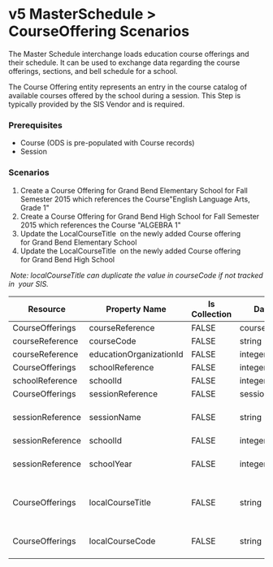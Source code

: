 # v5 MasterSchedule > CourseOffering Scenarios

The Master Schedule interchange loads education course offerings and their
schedule. It can be used to exchange data regarding the course offerings,
sections, and bell schedule for a school.

The Course Offering entity represents an entry in the course catalog of
available courses offered by the school during a session. This Step is typically
provided by the SIS Vendor and is required.

### Prerequisites

* Course (ODS is pre-populated with Course records)
* Session

### Scenarios

1. Create a Course Offering for Grand Bend Elementary School for Fall Semester
    2015 which references the Course"English Language Arts, Grade 1"
2. Create a Course Offering for Grand Bend High School for Fall Semester
    2015 which references the Course "ALGEBRA 1"
3. Update the LocalCourseTitle  on the newly added Course offering for Grand
    Bend Elementary School
4. Update the LocalCourseTitle  on the newly added Course offering for Grand
    Bend High School

 *Note: localCourseTitle can duplicate the value in courseCode if not tracked in
 your SIS.*

| Resource | Property Name | Is Collection | Data Type | Required / Optional | Scenario 1  <br/>POST | Scenario 2  <br/>POST | Scenario 3  <br/>PUT | Scenario 4  <br/>PUT |
| --- | --- | --- | --- | --- | --- | --- | --- | --- |
| CourseOfferings | courseReference | FALSE | courseReference | REQUIRED |     |     |     |     |
| courseReference | courseCode | FALSE | string | REQUIRED | ELA-01 | ALG-01 | ELA-01 | ALG-01 |
| courseReference | educationOrganizationId | FALSE | integer | REQUIRED | 255901107 | 255901001 | 255901107 | 255901001 |
| CourseOfferings | schoolReference | FALSE | integer | REQUIRED |     |     |     |     |
| schoolReference | schoolId | FALSE | integer | REQUIRED | 255901107 | 255901001 | 255901107 | 255901001 |
| CourseOfferings | sessionReference | FALSE | sessionReference | REQUIRED |     |     |     |     |
| sessionReference | sessionName | FALSE | string | REQUIRED | 2016-2017 Fall Semester | 2016-2017 Fall Semester | 2016-2017 Fall Semester | 2016-2017 Fall Semester |
| sessionReference | schoolId | FALSE | integer | REQUIRED | 255901107 | 255901001 | 255901107 | 255901001 |
| sessionReference | schoolYear | FALSE | integer | REQUIRED | [Current School Year] | [Current School Year] | [Current School Year] | [Current School Year] |
| CourseOfferings | localCourseTitle | FALSE | string | REQUIRED | English Language Arts GB Elementary | Algebra 02 GBHS | English Language Arts, Grade 1 | Algebra II |
| CourseOfferings | localCourseCode | FALSE | string | REQUIRED | ["ELA-01"  if possible<br/><br/>| system value] | ALG-2 | ["ELA-01"  if possible<br/><br/>| system value] | ALG-2 |
